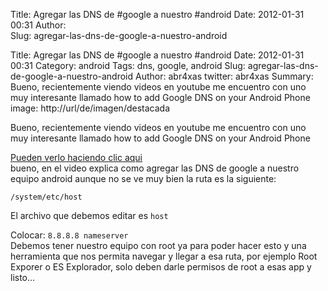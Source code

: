 Title: Agregar las DNS de #google a nuestro #android
Date: 2012-01-31 00:31
Author:  
Slug: agregar-las-dns-de-google-a-nuestro-android

Title: Agregar las DNS de #google a nuestro #android
Date: 2012-01-31 00:31
Category: android
Tags: dns, google, android
Slug: agregar-las-dns-de-google-a-nuestro-android
Author: abr4xas
twitter: abr4xas
Summary: Bueno, recientemente viendo videos en youtube me encuentro con uno muy interesante llamado how to add Google DNS on your Android Phone
image: http://url/de/imagen/destacada






Bueno, recientemente viendo videos en youtube me encuentro con uno muy interesante llamado how to add Google DNS on your Android Phone

[Pueden verlo haciendo clic
aqui](https://www.youtube.com/watch?v=_Wj-tXzHauc&feature=player_embedded "https://www.youtube.com/watch?v=_Wj-tXzHauc&feature=player_embedded")  
bueno, en el video explica como agregar las DNS de google a nuestro
equipo android aunque no se ve muy bien la ruta es la siguiente:

```
/system/etc/host
```  
El archivo que debemos editar es ```host```

Colocar: ```8.8.8.8 nameserver```  
Debemos tener nuestro equipo con root ya para poder hacer esto y una herramienta que nos permita navegar y llegar a esa ruta, por ejemplo Root Exporer o ES Explorador, solo deben darle permisos de root a esas app y listo...
